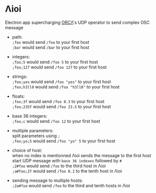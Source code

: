 # Λioi
Electron app supercharging [ORCΛ](https://wiki.xxiivv.com/#orca)'s UDP operator to send complex OSC message


- path:  
    `;foo` would send `/foo` to your first host  
    `;bar` would send `/bar` to your first host

- integers:  
    `;foo;5` would send `/foo 5` to your first host  
    `;foo;127` would send `/foo 127` to your first host

- strings:  
    `;foo;yes` would send `/foo "yes"` to your first host  
    `;foo;h3ll0` would send `/foo "h3ll0"` to your first host

- floats:  
    `;foo;3f` would send `/foo 0.3` to your first host  
    `;foo;235f` would send `/foo 23.5` to your first host

- base 36 integers:  
    `;foo;c` would send `/foo 12` to your first host

- multiple parameters:  
    split parameters using `;`  
    `;foo;yo;5` would send `/foo "yo" 5` to your first host

- choice of host:  
    when no index is mentionned Λioi sends the message to the first host  
    start UDP message with `base 36 indexes` followed by `#`  
    `;2#foo` would send `/foo` to the third host in Λioi  
    `;a#foo;2f` would send `/foo 0.2` to the tenth host in Λioi

- sending message to multiple hosts:  
    `;2a#foo` would send `/foo` to the third and tenth hosts in Λioi